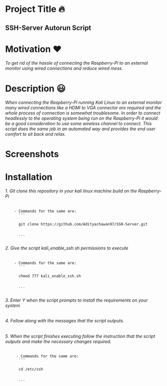 # Project Title :fire:
## SSH-Server Autorun Script

# Motivation :heart:
###### To get rid of the hassle of connecting the Raspberry-Pi to an external monitor using wired connections and reduce wired mess.

# Description :smiley:
###### When connecting the Raspberry-Pi running Kali Linux to an external monitor many wired connections like a HDMI to VGA connector are required and the whole process of connection is somewhat troublesome. In order to connect headlessly to the operating system being run on the Raspberry-Pi it would be a good consideration to use some wireless channel to connect. This script does the same job in an automated way and provides the end user comfort to sit back and relax.

# Screenshots


# Installation

###### 1. Git clone this repository in your kali linux machine build on the Raspberry-Pi
        - Commands for the same are:
          ```
          
          git clone https://github.com/Adityachawan97/SSH-Server.git
          
          
          ```

###### 2. Give the script kali_enable_ssh.sh permissions to execute 
        - Commands for the same are:
          ```
          
          chmod 777 kali_enable_ssh.sh
          
          
          ```

###### 3. Enter Y when the script prompts to install the requirements on your system

###### 4. Follow along with the messages that the script outputs.

###### 5. When the script finishes executing follow the instruction that the script outputs and make the necessary changes required.
         - Commands for the same are:
          ```
          
          cd /etc/ssh
          
          
          ```



